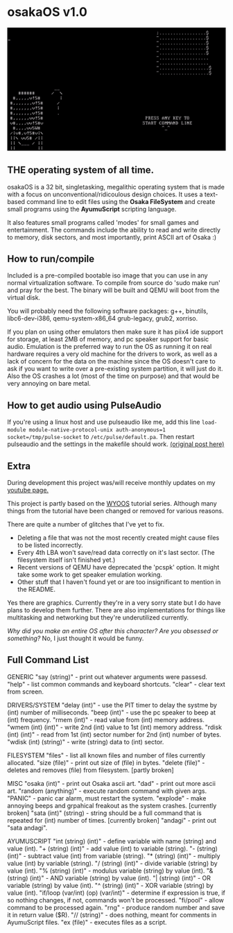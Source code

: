 # osakaOS v1.0
![](cube.gif)

<h2>THE operating system of all time.</h2>

osakaOS is a 32 bit, singletasking, megalithic operating system that is made with a focus on unconventional/ridicoulous design choices. It uses a text-based command line to edit files using the <b>Osaka FileSystem</b> and create small programs using the <b>AyumuScript</b> scripting language. 

It also features small programs called 'modes' for small games and entertainment. The commands include the ability to read and write directly to memory, disk sectors, and most importantly, print ASCII art of Osaka :)


<h2>How to run/compile</h2>

Included is a pre-compiled bootable iso image that you can use in any normal virtualization software.
To compile from source do 'sudo make run' and pray for the best. The binary will be built and QEMU will boot from the virtual disk.

You will probably need the following software packages: g++, binutils, libc6-dev-i386, qemu-system-x86_64 grub-legacy, grub2, xorriso.

If you plan on using other emulators then make sure it has piix4 ide support for storage, at least 2MB of memory, and pc speaker support for basic audio. Emulation is the preferred way to run the OS as running it on real hardware requires a very old machine for the drivers to work, as well as a lack of concern for the data on the machine since the OS doesn't care to ask if you want to write over a pre-existing system partition, it will just do it. Also the OS crashes a lot (most of the time on purpose) and that would be very annoying on bare metal.

<h2>How to get audio using PulseAudio</h2>

If you're using a linux host and use pulseaudio like me, add this line <code>load-module module-native-protocol-unix auth-anonymous=1 socket=/tmp/pulse-socket</code>
to <code>/etc/pulse/default.pa</code>. Then restart pulseaudio and the settings in the makefile should work. <a href="https://stackoverflow.com/questions/59988019/emulator-pulseaudio-access-denied">(original post here)</a>


<h2>Extra</h2>

During development this project was/will receive monthly updates on my <a href="https://www.youtube.com/@dpacarana">youtube page.</a>

This project is partly based on the <a href="https://github.com/AlgorithMan-de/wyoos">WYOOS</a> tutorial series. Although many things from the tutorial have been changed or removed for various reasons.

There are quite a number of glitches that I've yet to fix. 
<ul>
  <li>Deleting a file that was not the most recently created might cause files to be listed incorrectly.</li>
  <li>Every 4th LBA won't save/read data correctly on it's last sector. (The filesystem itself isn't finished yet.)</li>
  <li>Recent versions of QEMU have deprecated the 'pcspk' option. It might take some work to get speaker emulation working.</li>
  <li>Other stuff that I haven't found yet or are too insignificant to mention in the README.</li>
</ul>

Yes there are graphics. Currently they're in a very sorry state but I do have plans to develop them further. There are also implementations for things like multitasking and networking but they're underutilized currently.

<i>Why did you make an entire OS after this character? Are you obsessed or something?</i>
No, I just thought it would be funny.


<h2>Full Command List</h2>

GENERIC
"say (string)"   - print out whatever arguments were passesd.
"help"           - list common commands and keyboard shortcuts.
"clear"          - clear text from screen.

DRIVERS/SYSTEM
"delay (int)"          - use the PIT timer to delay the systme by (int) number of milliseconds.
"beep (int)"           - use the pc speaker to beep at (int) frequency.
"rmem (int)"           - read value from (int) memory address.
"wmem (int) (int)"     - write 2nd (int) value to 1st (int) memory address.
"rdisk (int) (int)"    - read from 1st (int) sector number for 2nd (int) number of bytes.
"wdisk (int) (string)" - write (string) data to (int) sector.

FILESYSTEM
"files"         - list all known files and number of files currently allocated.
"size (file)"   - print out size of (file) in bytes.
"delete (file)" - deletes and removes (file) from filesystem. [partly broken]

MISC
"osaka (int)"         - print out Osaka ascii art.
"dad"                 - print out more ascii art.
"random (anything)"   - execute random command with given args.
"PANIC"               - panic car alarm, must restart the system.
"explode"             - make annoying beeps and grpahical freakout as the system crashes. [currently broken]
"sata (int)" (string) - string should be a full command that is repeated for (int) number of times. [currently broken] 
"andagi"              - print out "sata andagi".

AYUMUSCRIPT
"int (string) (int)"               - define variable with name (string) and value (int).
"+ (string) (int)"                 - add value (int) to variable (string).
"- (string) (int)"                 - subtract value (int) from variable (string).
"* (string) (int)"                 - multiply value (int) by variable (string).
"/ (string) (int)"                 - divide variable (string) by value (int).
"% (string) (int)"                 - modulus variable (string) by value (int).
"& (string) (int)"                 - AND variable (string) by value (int).
"| (string) (int)"                 - OR variable (string) by value (int).
"^ (string) (int)"                 - XOR variable (string) by value (int).
"if/loop (var/int) (op) (var/int)" - determine if expression is true, if so nothing changes, if not, commands won't be processed.
"fi/pool"                          - allow command to be processed again.
"rng"                              - produce random number and save it in return value ($R).
"// (string)"                      - does nothing, meant for comments in AyumuScript files.
"ex (file)"                        - executes files as a script.


